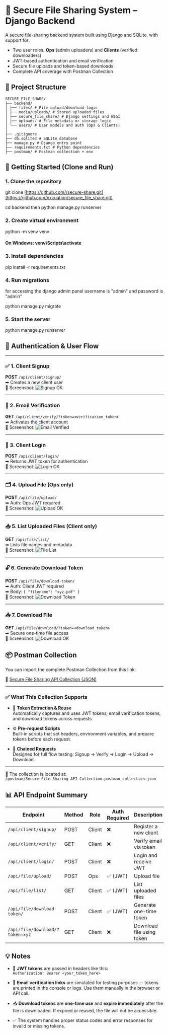 # 🔐 Secure File Sharing System – Django Backend

A secure file-sharing backend system built using Django and SQLite, with support for:

- Two user roles: **Ops** (admin uploaders) and **Clients** (verified downloaders)
- JWT-based authentication and email verification
- Secure file uploads and token-based downloads
- Complete API coverage with Postman Collection

## 📁 Project Structure

```
SECURE_FILE_SHARE/
├── backend/
│ ├── files/ # File upload/download logic
│ ├── media/uploads/ # Stored uploaded files
│ ├── secure_file_share/ # Django settings and WSGI
│ ├── uploads/ # File metadata or storage logic
│ └── users/ # User models and auth (Ops & Clients)
│
├── .gitignore
├── db.sqlite3 # SQLite database
├── manage.py # Django entry point
├── requirements.txt # Python dependencies
├── postman/ # Postman collection + env
```
## 🚀 Getting Started (Clone and Run)

### 1. Clone the repository
git clone [https://github.com//secure-share.git](https://github.com/excuation/secure_file_share.git)

cd backend
then python manage.py runserver


### 2. Create virtual environment
python -m venv venv
#### On Windows:   venv\Scripts\activate

### 3. Install dependencies
pip install -r requirements.txt

### 4. Run migrations
for accessing the django admin panel  username is "admin" and password is "admin"

python manage.py migrate

### 5. Start the server
python manage.py runserver

## 🔐 Authentication & User Flow

---

### ✅ 1. Client Signup  
**POST** `/api/client/signup/`  
➡ Creates a new client user  
📸 Screenshot: ![Signup OK](https://raw.githubusercontent.com/excuation/secure_file_share/refs/heads/master/Postman%20Images/client-signup.png)

---

### 📧 2. Email Verification  
**GET** `/api/client/verify/?token=<verification_token>`  
➡ Activates the client account  
📸 Screenshot: ![Email Verified](https://github.com/CSEExplorer/secure_file_share/blob/master/Postman%20Images/verify-email.png)

---

### 🔐 3. Client Login  
**POST** `/api/client/login/`  
➡ Returns JWT token for authentication  
📸 Screenshot: ![Login OK](https://github.com/excuation/secure_file_share/blob/master/Postman%20Images/client-login.png)

---

### 🗂️ 4. Upload File (Ops only)  
**POST** `/api/file/upload/`  
➡ Auth: Ops JWT required  
📸 Screenshot: ![Upload OK](https://raw.githubusercontent.com/CSEExplorer/secure_file_share/refs/heads/master/Postman%20Images/file-upload.png)

---

### 📥 5. List Uploaded Files (Client only)  
**GET** `/api/file/list/`  
➡ Lists file names and metadata  
📸 Screenshot: ![File List](https://github.com/CSEExplorer/secure_file_share/blob/master/Postman%20Images/list-file.png)

---

### 🔓 6. Generate Download Token  
**POST** `/api/file/download-token/`  
➡ Auth: Client JWT required  
➡ Body: `{ "filename": "xyz.pdf" }`  
📸 Screenshot: ![Download Token](https://raw.githubusercontent.com/CSEExplorer/secure_file_share/refs/heads/master/Postman%20Images/generate-download-link.png)

---

### 📥 7. Download File  
**GET** `/api/file/download/?token=<download_token>`  
➡ Secure one-time file access  
📸 Screenshot: ![Download OK](https://raw.githubusercontent.com/CSEExplorer/secure_file_share/refs/heads/master/Postman%20Images/download-file.png)

## 📦 Postman Collection

You can import the complete Postman Collection from this link:

🔗 [Secure File Sharing API Collection (JSON)](https://github.com/CSEExplorer/secure_file_share/blob/master/postman/Secure%20File%20Sharing%20API%20Collection.postman_collection.json)

---

### ✅ What This Collection Supports

- 🔐 **Token Extraction & Reuse**  
  Automatically captures and uses JWT tokens, email verification tokens, and download tokens across requests.

- ⚙️ **Pre-request Scripts**  
  Built-in scripts that set headers, environment variables, and prepare tokens before each request.

- 🔗 **Chained Requests**  
  Designed for full flow testing: Signup → Verify → Login → Upload → Download.

---

📁 The collection is located at:  
`/postman/Secure File Sharing API Collection.postman_collection.json`





## 📊 API Endpoint Summary

| **Endpoint**                              | **Method** | **Role** | **Auth Required** | **Description**                 |
|-------------------------------------------|------------|----------|-------------------|---------------------------------|
| `/api/client/signup/`                     | POST       | Client   | ❌                | Register a new client           |
| `/api/client/verify/`                     | GET        | Client   | ❌                | Verify email via token          |
| `/api/client/login/`                      | POST       | Client   | ❌                | Login and receive JWT           |
| `/api/file/upload/`                       | POST       | Ops      | ✅ (JWT)          | Upload file                     |
| `/api/file/list/`                         | GET        | Client   | ✅ (JWT)          | List uploaded files             |
| `/api/file/download-token/`               | POST       | Client   | ✅ (JWT)          | Generate one-time token         |
| `/api/file/download/?token=xyz`           | GET        | Client   | ❌                | Download file using token       |

## 💡 Notes

- 🔐 **JWT tokens** are passed in headers like this:  
  `Authorization: Bearer <your_token_here>`

- 📧 **Email verification links** are simulated for testing purposes — tokens are printed in the console or logs. Use them manually in the browser or API call.

- 📥 **Download tokens** are **one-time use** and **expire immediately** after the file is downloaded. If expired or reused, the file will not be accessible.

- ✅ The system handles proper status codes and error responses for invalid or missing tokens.
